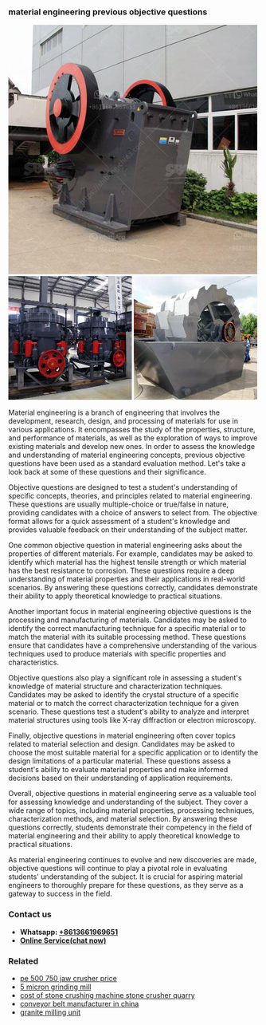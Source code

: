 <h3>material engineering previous objective questions</h3><img src='1706766929.jpg' alt=''><p>Material engineering is a branch of engineering that involves the development, research, design, and processing of materials for use in various applications. It encompasses the study of the properties, structure, and performance of materials, as well as the exploration of ways to improve existing materials and develop new ones. In order to assess the knowledge and understanding of material engineering concepts, previous objective questions have been used as a standard evaluation method. Let's take a look back at some of these questions and their significance.</p><p>Objective questions are designed to test a student's understanding of specific concepts, theories, and principles related to material engineering. These questions are usually multiple-choice or true/false in nature, providing candidates with a choice of answers to select from. The objective format allows for a quick assessment of a student's knowledge and provides valuable feedback on their understanding of the subject matter.</p><p>One common objective question in material engineering asks about the properties of different materials. For example, candidates may be asked to identify which material has the highest tensile strength or which material has the best resistance to corrosion. These questions require a deep understanding of material properties and their applications in real-world scenarios. By answering these questions correctly, candidates demonstrate their ability to apply theoretical knowledge to practical situations.</p><p>Another important focus in material engineering objective questions is the processing and manufacturing of materials. Candidates may be asked to identify the correct manufacturing technique for a specific material or to match the material with its suitable processing method. These questions ensure that candidates have a comprehensive understanding of the various techniques used to produce materials with specific properties and characteristics.</p><p>Objective questions also play a significant role in assessing a student's knowledge of material structure and characterization techniques. Candidates may be asked to identify the crystal structure of a specific material or to match the correct characterization technique for a given scenario. These questions test a student's ability to analyze and interpret material structures using tools like X-ray diffraction or electron microscopy.</p><p>Finally, objective questions in material engineering often cover topics related to material selection and design. Candidates may be asked to choose the most suitable material for a specific application or to identify the design limitations of a particular material. These questions assess a student's ability to evaluate material properties and make informed decisions based on their understanding of application requirements.</p><p>Overall, objective questions in material engineering serve as a valuable tool for assessing knowledge and understanding of the subject. They cover a wide range of topics, including material properties, processing techniques, characterization methods, and material selection. By answering these questions correctly, students demonstrate their competency in the field of material engineering and their ability to apply theoretical knowledge to practical situations.</p><p>As material engineering continues to evolve and new discoveries are made, objective questions will continue to play a pivotal role in evaluating students' understanding of the subject. It is crucial for aspiring material engineers to thoroughly prepare for these questions, as they serve as a gateway to success in the field.</p><h3>Contact us</h3><ul><li><strong>Whatsapp:&nbsp;<a href="https://wa.me/8613661969651">+8613661969651</a></strong></li><li><a href="https://swt.shibang-china.com/?git&amp;zhl&amp;material engineering previous objective questions"><strong>Online Service(chat now)</strong></a></li></ul><h3>Related</h3><ul><li><a href='pe 500 750 jaw crusher price.md'>pe 500 750 jaw crusher price</a></li><li><a href='5 micron grinding mill.md'>5 micron grinding mill</a></li><li><a href='cost of stone crushing machine stone crusher quarry.md'>cost of stone crushing machine stone crusher quarry</a></li><li><a href='conveyor belt manufacturer in china.md'>conveyor belt manufacturer in china</a></li><li><a href='granite milling unit.md'>granite milling unit</a></li></ul>